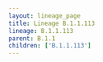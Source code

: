 ```yaml
---
layout: lineage_page
title: Lineage B.1.1.113
lineage: B.1.1.113
parent: B.1.1
children: ['B.1.1.113']
---
```

